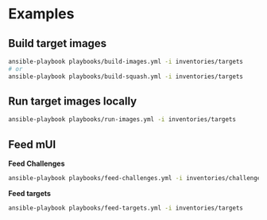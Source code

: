 # Examples

## Build target images
```sh
ansible-playbook playbooks/build-images.yml -i inventories/targets
# or
ansible-playbook playbooks/build-squash.yml -i inventories/targets
```

## Run target images locally
```sh
ansible-playbook playbooks/run-images.yml -i inventories/targets
```

## Feed mUI
**Feed Challenges**
```sh
ansible-playbook playbooks/feed-challenges.yml -i inventories/challenges
```

**Feed targets**
```sh
ansible-playbook playbooks/feed-targets.yml -i inventories/targets
```
